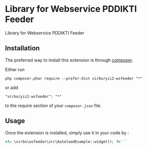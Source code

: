 Library for Webservice PDDIKTI Feeder
=====================================
Library for Webservice PDDIKTI Feeder

Installation
------------

The preferred way to install this extension is through [composer](http://getcomposer.org/download/).

Either run

```
php composer.phar require --prefer-dist virbo/yii2-wsfeeder "*"
```

or add

```
"virbo/yii2-wsfeeder": "*"
```

to the require section of your `composer.json` file.


Usage
-----

Once the extension is installed, simply use it in your code by  :

```php
<?= \virbo\wsfeeder\src\AutoloadExample::widget(); ?>```